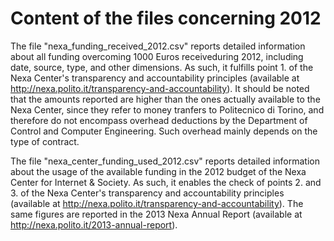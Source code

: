 Content of the files concerning 2012
====================================

The file "nexa_funding_received_2012.csv" reports detailed information about all funding overcoming 1000 Euros receiveduring 2012, including date, source, type, and other dimensions. As such, it fulfills point 1. of the Nexa Center's transparency and accountability principles (available at http://nexa.polito.it/transparency-and-accountability). It should be noted that the amounts reported are higher than the ones actually available to the Nexa Center, since they refer to money tranfers to Politecnico di Torino, and therefore do not encompass overhead deductions by the Department of Control and Computer Engineering. Such overhead mainly depends on the type of contract.

The file "nexa_center_funding_used_2012.csv" reports detailed information about the usage of the available funding in the 2012 budget of the Nexa Center for Internet & Society. As such, it enables the check of points 2. and 3. of the Nexa Center's transparency and accountability principles (available at http://nexa.polito.it/transparency-and-accountability). The same figures are reported in the 2013 Nexa Annual Report (available at http://nexa.polito.it/2013-annual-report).
